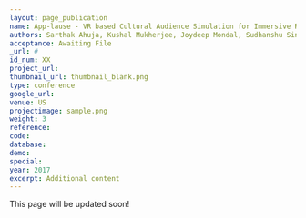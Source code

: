 ```yaml
---
layout: page_publication
name: App-lause - VR based Cultural Audience Simulation for Immersive Rehearsals
authors: Sarthak Ahuja, Kushal Mukherjee, Joydeep Mondal, Sudhanshu Singh
acceptance: Awaiting File
_url: #
id_num: XX
project_url:
thumbnail_url: thumbnail_blank.png
type: conference
google_url: 
venue: US
projectimage: sample.png
weight: 3
reference:
code:
database: 
demo: 
special: 
year: 2017
excerpt: Additional content
---
```

This page will be updated soon!